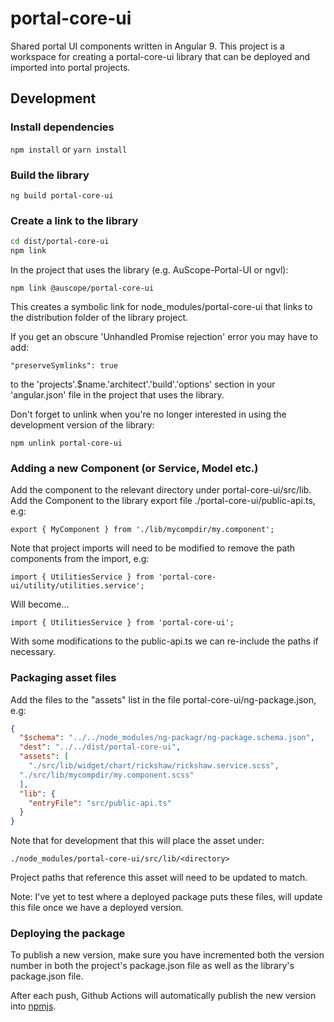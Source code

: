 # portal-core-ui
Shared portal UI components written in Angular 9. This project is a workspace for creating a portal-core-ui library that can be deployed and imported into portal projects.

## Development

### Install dependencies

`npm install`
or
`yarn install`

### Build the library

`ng build portal-core-ui`

### Create a link to the library

``` bash
cd dist/portal-core-ui
npm link
```

In the project that uses the library (e.g. AuScope-Portal-UI or ngvl):

`npm link @auscope/portal-core-ui`

This creates a symbolic link for node_modules/portal-core-ui that links to the distribution folder of the library project.

If you get an obscure 'Unhandled Promise rejection' error you may have to add:

`"preserveSymlinks": true`

to the 'projects'.$name.'architect'.'build'.'options' section in your 'angular.json' file in the project that uses the library.

Don't forget to unlink when you're no longer interested in using the development version of the library:

`npm unlink portal-core-ui`

### Adding a new Component (or Service, Model etc.)

Add the component to the relevant directory under portal-core-ui/src/lib.
Add the Component to the library export file ./portal-core-ui/public-api.ts, e.g:

`export { MyComponent } from './lib/mycompdir/my.component';`

Note that project imports will need to be modified to remove the path components from the import, e.g:

`import { UtilitiesService } from 'portal-core-ui/utility/utilities.service';`

Will become...

`import { UtilitiesService } from 'portal-core-ui';`

With some modifications to the public-api.ts we can re-include the paths if necessary.

### Packaging asset files

Add the files to the "assets" list in the file portal-core-ui/ng-package.json, e.g:

``` json
{
  "$schema": "../../node_modules/ng-packagr/ng-package.schema.json",
  "dest": "../../dist/portal-core-ui",
  "assets": [
    "./src/lib/widget/chart/rickshaw/rickshaw.service.scss",
  "./src/lib/mycompdir/my.component.scss"
  ],
  "lib": {
    "entryFile": "src/public-api.ts"
  }
}
```

Note that for development that this will place the asset under:

`./node_modules/portal-core-ui/src/lib/<directory>`

Project paths that reference this asset will need to be updated to match.

Note: I've yet to test where a deployed package puts these files, will update this file once we have a deployed version.

### Deploying the package 

To publish a new version, make sure you have incremented both the version number in both the project's package.json file as well as the library's package.json file.

After each push, Github Actions will automatically publish the new version into [npmjs](https://www.npmjs.com/package/@auscope/portal-core-ui).
